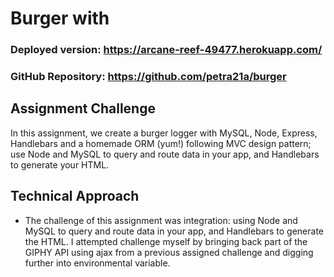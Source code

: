 # Burger with 
### Deployed version: https://arcane-reef-49477.herokuapp.com/
### GitHub Repository:  https://github.com/petra21a/burger

## Assignment Challenge
In this assignment, we create a burger logger with MySQL, Node, Express, Handlebars and a homemade ORM (yum!) following MVC design pattern; use Node and MySQL to query and route data in your app, and Handlebars to generate your HTML.

## Technical Approach
- The challenge of this assignment was integration: using Node and MySQL to query and route data in your app, and Handlebars to generate the HTML. I attempted challenge myself by bringing back part of the GIPHY API using ajax from a previous assigned challenge and digging further into environmental variable.